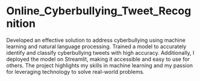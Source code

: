 # Online_Cyberbullying_Tweet_Recognition

Developed an effective solution to address cyberbullying using machine learning and natural language processing. Trained a model to accurately
identify and classify cyberbullying tweets with high accuracy. Additionally, I deployed the model on Streamlit, making it accessible and easy to use for
others. The project highlights my skills in machine learning and my passion for leveraging technology to solve real-world problems.
